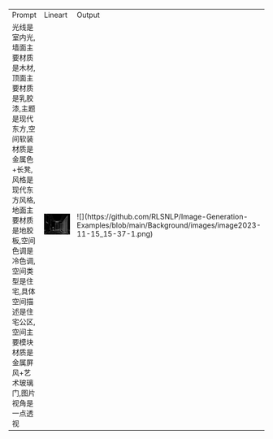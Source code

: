 <table>
  <colgroup>
    <col style="width: 20%;">
    <col style="width: 40%;">
    <col style="width: 40%;">
  </colgroup>
  <tr>
    <td>Prompt</td>
    <td>Lineart</td>
    <td>Output</td>
  </tr>
  <tr>
    <td>光线是室内光,墙面主要材质是木材,顶面主要材质是乳胶漆,主题是现代东方,空间软装材质是金属色+长凳,风格是现代东方风格,地面主要材质是地胶板,空间色调是冷色调,空间类型是住宅,具体空间描述是住宅公区,空间主要模块材质是金属屏风+艺术玻璃门,图片视角是一点透视</td>
    <td><img src="https://github.com/RLSNLP/Image-Generation-Examples/blob/main/Background/images/image2023-11-15_15-36-50.png" width="100"> </td>
    <td>![](https://github.com/RLSNLP/Image-Generation-Examples/blob/main/Background/images/image2023-11-15_15-37-1.png)</td>
  </tr>
</table>

